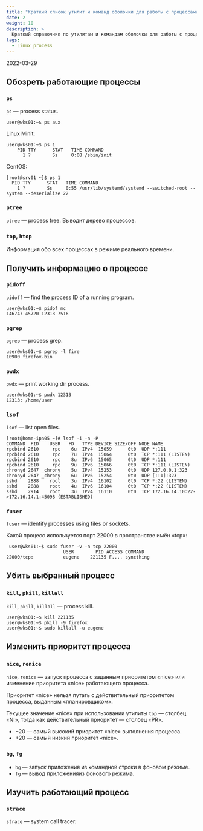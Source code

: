 ```yaml
---
title: "Краткий список утилит и команд оболочки для работы с процессами"
date: 2
weight: 10
description: >
  Краткий справочник по утилитам и командам оболочки для работы с процессами Linux.
tags:
  - Linux process
---
```


2022-03-29

## Обозреть работающие процессы

### `ps`
`ps`&nbsp;&mdash; process status.
```
user@wks01:~$ ps aux
```

Linux Minit:
```
user@wks01:~$ ps 1
    PID TTY      STAT   TIME COMMAND
      1 ?        Ss     0:08 /sbin/init
```

CentOS:
```
[root@srv01 ~]$ ps 1
  PID TTY      STAT   TIME COMMAND
    1 ?        Ss     0:55 /usr/lib/systemd/systemd --switched-root --system --deserialize 22
```

### `ptree`
`ptree`&nbsp;&mdash; process tree. Выводит дерево процессов.

### `top`, `htop`
Информация обо всех процессах в режиме реального времени.

## Получить информацию о процессе

### `pidoff`
`pidoff`&nbsp;&mdash; find the process ID of a running program.
```
user@wks01:~$ pidof mc
146747 45720 12313 7516
```

### `pgrep`
`pgrep`&nbsp;&mdash; process grep.
```
user@wks01:~$ pgrep -l fire
10900 firefox-bin
```

### `pwdx`
`pwdx`&nbsp;&mdash; print working dir process.
```
user@wks01:~$ pwdx 12313
12313: /home/user
```

### `lsof`
`lsof`&nbsp;&mdash; list open files.
```
[root@home-ipa05 ~]# lsof -i -n -P
COMMAND  PID    USER   FD   TYPE DEVICE SIZE/OFF NODE NAME
rpcbind 2610     rpc    6u  IPv4  15059      0t0  UDP *:111
rpcbind 2610     rpc    7u  IPv4  15064      0t0  TCP *:111 (LISTEN)
rpcbind 2610     rpc    8u  IPv6  15065      0t0  UDP *:111
rpcbind 2610     rpc    9u  IPv6  15066      0t0  TCP *:111 (LISTEN)
chronyd 2647 _chrony    5u  IPv4  15253      0t0  UDP 127.0.0.1:323
chronyd 2647 _chrony    6u  IPv6  15254      0t0  UDP [::1]:323
sshd    2888    root    3u  IPv4  16102      0t0  TCP *:22 (LISTEN)
sshd    2888    root    4u  IPv6  16104      0t0  TCP *:22 (LISTEN)
sshd    2914    root    3u  IPv4  16110      0t0  TCP 172.16.14.10:22->172.16.14.1:45098 (ESTABLISHED)
```

### `fuser`
`fuser`&nbsp;&mdash; identify processes using files or sockets.

Какой процесс используется порт 22000 в пространстве имён &laquo;tcp&raquo;:
```
 user@wks01:~$ sudo fuser -v -n tcp 22000
                     USER        PID ACCESS COMMAND
22000/tcp:           eugene    221135 F.... syncthing
```

## Убить выбранный процесс
### `kill`, `pkill`, `killall`
`kill`, `pkill`, `killall`&nbsp;&mdash; process kill.
```
user@wks01:~$ kill 221135
user@wks01:~$ pkill -9 firefox
user@wks01:~$ sudo killall -u eugene
```

## Изменить приоритет процесса
### `nice`, `renice`
`nice`, `renice`&nbsp;&mdash; запуск процесса с заданным приоритетом &laquo;nice&raquo; или изменение приоритета &laquo;nice&raquo; работающего процесса.

Приоритет &laquo;nice&raquo; нельзя путать с действительный приоритетом процесса, выданным &laquo;планировщиком&raquo;.

Текущее значение &laquo;nice&raquo; при использовании утилиты `top`&nbsp;&mdash; столбец &laquo;NI&raquo;, тогда как действительный приоритет&nbsp;&mdash; столбец &laquo;PR&raquo;.

* &minus;20&nbsp;&mdash; самый высокий приоритет &laquo;nice&raquo; выполнения процесса.
* +20&nbsp;&mdash; самый низкий приоритет &laquo;nice&raquo;.

### `bg`, `fg`
- `bg`&nbsp;&mdash; запуск приложения из командной строки в фоновом режиме.
- `fg`&nbsp;&mdash; вывод приложенияиз фонового режима.

## Изучить работающий процесс
### `strace`
`strace`&nbsp;&mdash; system call tracer.
